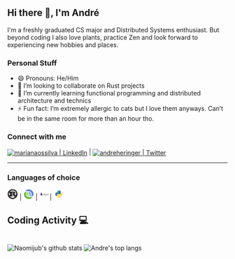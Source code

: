 ## Hi there 👋, I'm André

I'm a freshly graduated CS major and Distributed Systems enthusiast. But beyond coding I also love plants, practice Zen and look forward to experiencing new hobbies and places.

### Personal Stuff
  - 😄 Pronouns: He/Him
  - 👯 I’m looking to collaborate on Rust projects
  - 🌱 I’m currently learning functional programming and distributed architecture and technics
  - ⚡ Fun fact: I’m extremely allergic to cats but I love them anyways. Can’t be in the same room for more than an hour tho.

### Connect with me

[<img align="center" alt="marianaossilva | LinkedIn" width="22px" src="https://cdn.jsdelivr.net/npm/simple-icons@v3/icons/linkedin.svg" />](https://www.linkedin.com/in/andreheringer/)  | 
[<img align="center" alt="andreheringer | Twitter" width="22px" src="https://cdn.jsdelivr.net/npm/simple-icons@3.6.0/icons/twitter.svg" />](https://twitter.com/andregheringer)

---

### Languages of choice

<code><img height="24" src="https://raw.githubusercontent.com/github/explore/80688e429a7d4ef2fca1e82350fe8e3517d3494d/topics/rust/rust.png" alt="rust"/></code> | <code><img height="24" src="https://raw.githubusercontent.com/github/explore/80688e429a7d4ef2fca1e82350fe8e3517d3494d/topics/clojure/clojure.png" alt="clojure"/></code> | <code><img height="24" src="https://raw.githubusercontent.com/github/explore/80688e429a7d4ef2fca1e82350fe8e3517d3494d/topics/elixir/elixir.png" alt="elixir"/></code>|  <code><img height="24" src="https://raw.githubusercontent.com/github/explore/80688e429a7d4ef2fca1e82350fe8e3517d3494d/topics/python/python.png" alt="python"/></code>

## Coding Activity 💻

<br/>

<div style="display:inline" align="center">
<img src="https://github-readme-stats.vercel.app/api?username=andreheringer&show_icons=true&?count_private=true&theme=nightowl&include_all_commits=true" height="150" alt="Naomijub's github stats" />

<img src="https://github-readme-stats.vercel.app/api/top-langs/?username=andreheringer&hide=Makefile&layout=compact" height="150" alt="Andre's top langs" />
</div>

<!--
**andreheringer/andreheringer** is a ✨ _special_ ✨ repository because its `README.md` (this file) appears on your GitHub profile.

Here are some ideas to get you started:

- 🔭 I’m currently working on ...
- 🌱 I’m currently learning ...
- 👯 I’m looking to collaborate on ...
- 🤔 I’m looking for help with ...
- 💬 Ask me about ...
- 📫 How to reach me: ...
- 😄 Pronouns: ...
- ⚡ Fun fact: ...
-->
